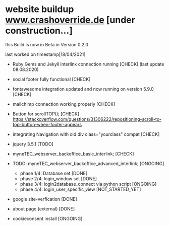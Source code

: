 # website buildup www.crashoverride.de [under construction...]

this Build is now in Beta in Version 0.2.0

last worked on timestamp[18/04/2021]

- Ruby Gems and Jekyll interlink connection running [CHECK] (last update 08.08.2020)

- social footer fully functional [CHECK]

- fontawesome integration updated and now running on version 5.9.0 [CHECK]

- mailchimp connection working properly [CHECK]

- Button for scrollTOP(); [CHECK]
https://stackoverflow.com/questions/31306222/repositioning-scroll-to-top-button-when-footer-appears

- integrating Navigation with old div class="yourclass" compat [CHECK]

- jquery 3.5.1 [TODO]

- myneTEC_webserver_backoffice_basic_interlink; [CHECK]
- TODO: myneTEC_webserver_backoffice_advanced_interlink; [ONGOING] 
   - phase 1/4: Database set [DONE]
   - phase 2/4: login_window set [DONE]
   - phase 3/4: login2database_connect via python script [ONGOING]
   - phase 4/4: login_user_specific_view [NOT_STARTED_YET]
   
- google site-verfication [DONE]

- about page (external) [DONE]
- cookieconsent install [ONGOING]


